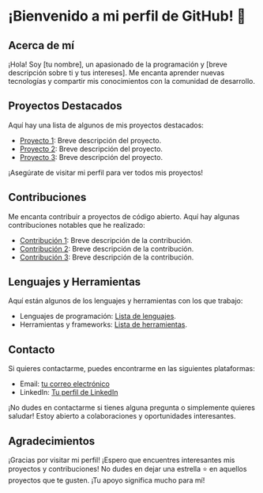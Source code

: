 # ¡Bienvenido a mi perfil de GitHub! 👋

## Acerca de mí
¡Hola! Soy [tu nombre], un apasionado de la programación y [breve descripción sobre ti y tus intereses]. Me encanta aprender nuevas tecnologías y compartir mis conocimientos con la comunidad de desarrollo.

## Proyectos Destacados
Aquí hay una lista de algunos de mis proyectos destacados:

- [Proyecto 1](enlace_al_proyecto): Breve descripción del proyecto.
- [Proyecto 2](enlace_al_proyecto): Breve descripción del proyecto.
- [Proyecto 3](enlace_al_proyecto): Breve descripción del proyecto.

¡Asegúrate de visitar mi perfil para ver todos mis proyectos!

## Contribuciones
Me encanta contribuir a proyectos de código abierto. Aquí hay algunas contribuciones notables que he realizado:

- [Contribución 1](enlace_a_la_contribucion): Breve descripción de la contribución.
- [Contribución 2](enlace_a_la_contribucion): Breve descripción de la contribución.
- [Contribución 3](enlace_a_la_contribucion): Breve descripción de la contribución.

## Lenguajes y Herramientas
Aquí están algunos de los lenguajes y herramientas con los que trabajo:

- Lenguajes de programación: [Lista de lenguajes](enlace_a_la_lista_de_lenguajes).
- Herramientas y frameworks: [Lista de herramientas](enlace_a_la_lista_de_herramientas).

## Contacto
Si quieres contactarme, puedes encontrarme en las siguientes plataformas:

- Email: [tu correo electrónico](mailto:tu_correo_electronico)
- LinkedIn: [Tu perfil de LinkedIn](enlace_a_tu_perfil_de_LinkedIn)

¡No dudes en contactarme si tienes alguna pregunta o simplemente quieres saludar! Estoy abierto a colaboraciones y oportunidades interesantes.

## Agradecimientos
¡Gracias por visitar mi perfil! ¡Espero que encuentres interesantes mis proyectos y contribuciones! No dudes en dejar una estrella ⭐ en aquellos proyectos que te gusten. ¡Tu apoyo significa mucho para mí!

